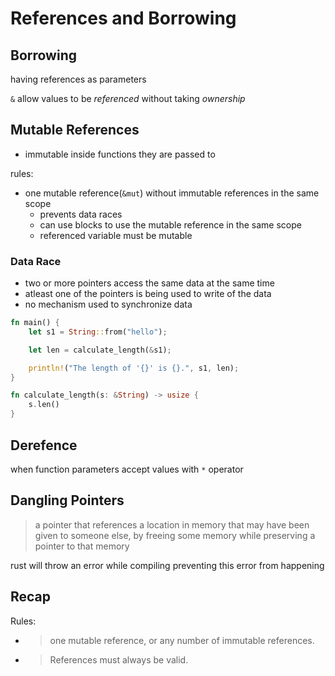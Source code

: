 # References and Borrowing

## Borrowing

having references as parameters

`&` allow values to be _referenced_ without taking _ownership_

## Mutable References

- immutable inside functions they are passed to

rules:

- one mutable reference(`&mut`) without immutable references in the same scope
  - prevents data races
  - can use blocks to use the mutable reference in the same scope
  - referenced variable must be mutable

### Data Race

- two or more pointers access the same data at the same time
- atleast one of the pointers is being used to write of the data
- no mechanism used to synchronize data

```rust
fn main() {
    let s1 = String::from("hello");

    let len = calculate_length(&s1);

    println!("The length of '{}' is {}.", s1, len);
}

fn calculate_length(s: &String) -> usize {
    s.len()
}
```

## Derefence

when function parameters accept values with `*` operator

## Dangling Pointers

> a pointer that references a location in memory that may have been given to someone else, by freeing some memory while preserving a pointer to that memory

rust will throw an error while compiling preventing this error from happening

## Recap

Rules:

- > one mutable reference, or any number of immutable references.
- > References must always be valid.

